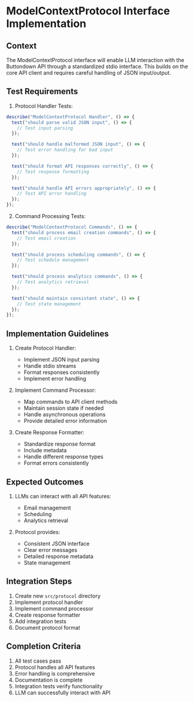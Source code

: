 # ModelContextProtocol Interface Implementation

## Context

The ModelContextProtocol interface will enable LLM interaction with the Buttondown API through a standardized stdio interface. This builds on the core API client and requires careful handling of JSON input/output.

## Test Requirements

1. Protocol Handler Tests:

```typescript
describe("ModelContextProtocol Handler", () => {
  test("should parse valid JSON input", () => {
    // Test input parsing
  });

  test("should handle malformed JSON input", () => {
    // Test error handling for bad input
  });

  test("should format API responses correctly", () => {
    // Test response formatting
  });

  test("should handle API errors appropriately", () => {
    // Test API error handling
  });
});
```

2. Command Processing Tests:

```typescript
describe("ModelContextProtocol Commands", () => {
  test("should process email creation commands", () => {
    // Test email creation
  });

  test("should process scheduling commands", () => {
    // Test schedule management
  });

  test("should process analytics commands", () => {
    // Test analytics retrieval
  });

  test("should maintain consistent state", () => {
    // Test state management
  });
});
```

## Implementation Guidelines

1. Create Protocol Handler:

   - Implement JSON input parsing
   - Handle stdio streams
   - Format responses consistently
   - Implement error handling

2. Implement Command Processor:

   - Map commands to API client methods
   - Maintain session state if needed
   - Handle asynchronous operations
   - Provide detailed error information

3. Create Response Formatter:
   - Standardize response format
   - Include metadata
   - Handle different response types
   - Format errors consistently

## Expected Outcomes

1. LLMs can interact with all API features:

   - Email management
   - Scheduling
   - Analytics retrieval

2. Protocol provides:
   - Consistent JSON interface
   - Clear error messages
   - Detailed response metadata
   - State management

## Integration Steps

1. Create new `src/protocol` directory
2. Implement protocol handler
3. Implement command processor
4. Create response formatter
5. Add integration tests
6. Document protocol format

## Completion Criteria

1. All test cases pass
2. Protocol handles all API features
3. Error handling is comprehensive
4. Documentation is complete
5. Integration tests verify functionality
6. LLM can successfully interact with API
